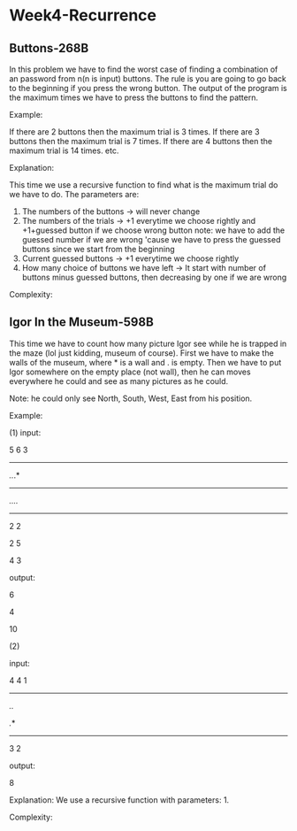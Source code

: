   # Week4-Recurrence

## Buttons-268B

In this problem we have to find the worst case of finding a combination of an password from n(n is input) buttons. 
The rule is you are going to go back to the beginning if you press the wrong button.
The output of the program is the maximum times we have to press the buttons to find the pattern.

Example:

If there are 2 buttons then the maximum trial is 3 times.
If there are 3 buttons then the maximum trial is 7 times.
If there are 4 buttons then the maximum trial is 14 times.
etc.

Explanation:

This time we use a recursive function to find what is the maximum trial do we have to do.
The parameters are:
  1. The numbers of the buttons -> will never change
  2. The numbers of the trials -> +1 everytime we choose rightly and +1+guessed button if we choose wrong button
    note: we have to add the guessed number if we are wrong 'cause we have to press the guessed buttons since we start from the beginning
  3. Current guessed buttons -> +1 everytime we choose rightly
  4. How many choice of buttons we have left -> It start with number of buttons minus guessed buttons, then decreasing by one if we are wrong

Complexity:


## Igor In the Museum-598B

This time we have to count how many picture Igor see while he is trapped in the maze (lol just kidding, museum of course).
First we have to make the walls of the museum, where * is a wall and . is empty. 
Then we have to put Igor somewhere on the empty place (not wall), then he can moves everywhere he could and see as many pictures as he could.

Note: he could only see North, South, West, East from his position.

Example:

(1)
input:

5 6 3

******

*..*.*

******

*....*

******

2 2

2 5

4 3

output:

6

4

10

(2)

input:

4 4 1

****

*..*

*.**

****

3 2

output:

8

Explanation:
We use a recursive function with parameters:
1.

Complexity:
